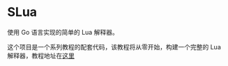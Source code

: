 # SLua
使用 Go 语言实现的简单的 Lua 解释器。

这个项目是一个系列教程的配套代码，该教程将从零开始，构建一个完整的 Lua 解释器，教程地址在[这里](http://www.jianshu.com/notebooks/4157501/latest)
